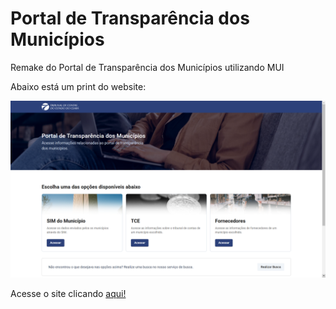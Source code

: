 # Portal de Transparência dos Municípios

Remake do Portal de Transparência dos Municípios utilizando MUI

Abaixo está um print do website: 

![Imagem do website](./public/example.png)

Acesse o site clicando [aqui!](https://ufc-dev-web-2024-2.github.io/exemplo-mui/)